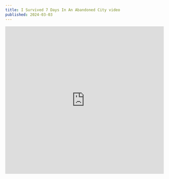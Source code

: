 ```yaml
---
title: I Survived 7 Days In An Abandoned City video
published: 2024-03-03
---
```


<iframe width="100%" height="468" src="https://youtu.be/tWYsfOSY9vY?si=99Ql_zDY3P_WDIhc_" title="YouTube video player" frameborder="0" allow="accelerometer; autoplay; clipboard-write; encrypted-media; gyroscope; picture-in-picture; web-share" allowfullscreen></iframe>
